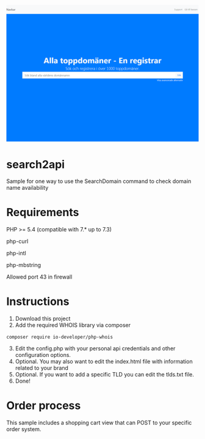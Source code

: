 ![Alt text](screenshot.png?raw=true "Title")

# search2api
Sample for one way to use the SearchDomain command to check domain name availability


# Requirements

PHP >= 5.4 (compatible with 7.* up to 7.3)

php-curl

php-intl

php-mbstring

Allowed port 43 in firewall

# Instructions

1) Download this project
2) Add the required WHOIS library via composer
```
composer require io-developer/php-whois
```
3) Edit the config.php with your personal api credentials and other configuration options.
4) Optional. You may also want to edit the index.html file with information related to your brand
5) Optional. If you want to add a specific TLD you can edit the tlds.txt file.
6) Done!


# Order process

This sample includes a shopping cart view that can POST to your specific order system.
